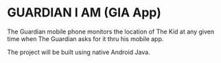# GUARDIAN I AM (GIA App)

The Guardian mobile phone monitors the location of The Kid at any given time when The Guardian asks for it thru his mobile app. 

The project will be built using native Android Java.
